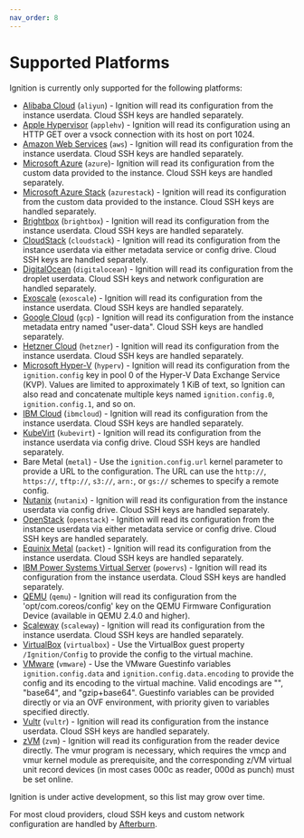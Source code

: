 ```yaml
---
nav_order: 8
---
```


# Supported Platforms

Ignition is currently only supported for the following platforms:

* [Alibaba Cloud] (`aliyun`) - Ignition will read its configuration from the instance userdata. Cloud SSH keys are handled separately.
* [Apple Hypervisor] (`applehv`) - Ignition will read its configuration using an HTTP GET over a vsock connection with its host on port 1024.
* [Amazon Web Services] (`aws`) - Ignition will read its configuration from the instance userdata. Cloud SSH keys are handled separately.
* [Microsoft Azure] (`azure`)- Ignition will read its configuration from the custom data provided to the instance. Cloud SSH keys are handled separately.
* [Microsoft Azure Stack] (`azurestack`) - Ignition will read its configuration from the custom data provided to the instance. Cloud SSH keys are handled separately.
* [Brightbox] (`brightbox`) - Ignition will read its configuration from the instance userdata. Cloud SSH keys are handled separately.
* [CloudStack] (`cloudstack`) - Ignition will read its configuration from the instance userdata via either metadata service or config drive. Cloud SSH keys are handled separately.
* [DigitalOcean] (`digitalocean`) - Ignition will read its configuration from the droplet userdata. Cloud SSH keys and network configuration are handled separately.
* [Exoscale] (`exoscale`) - Ignition will read its configuration from the instance userdata. Cloud SSH keys are handled separately.
* [Google Cloud] (`gcp`) - Ignition will read its configuration from the instance metadata entry named "user-data". Cloud SSH keys are handled separately.
* [Hetzner Cloud] (`hetzner`) - Ignition will read its configuration from the instance userdata. Cloud SSH keys are handled separately.
* [Microsoft Hyper-V] (`hyperv`) - Ignition will read its configuration from the `ignition.config` key in pool 0 of the Hyper-V Data Exchange Service (KVP). Values are limited to approximately 1 KiB of text, so Ignition can also read and concatenate multiple keys named `ignition.config.0`, `ignition.config.1`, and so on.
* [IBM Cloud] (`ibmcloud`) - Ignition will read its configuration from the instance userdata. Cloud SSH keys are handled separately.
* [KubeVirt] (`kubevirt`) - Ignition will read its configuration from the instance userdata via config drive. Cloud SSH keys are handled separately.
* Bare Metal (`metal`) - Use the `ignition.config.url` kernel parameter to provide a URL to the configuration. The URL can use the `http://`, `https://`, `tftp://`, `s3://`, `arn:`, or `gs://` schemes to specify a remote config.
* [Nutanix] (`nutanix`) - Ignition will read its configuration from the instance userdata via config drive. Cloud SSH keys are handled separately.
* [OpenStack] (`openstack`) - Ignition will read its configuration from the instance userdata via either metadata service or config drive. Cloud SSH keys are handled separately.
* [Equinix Metal] (`packet`) - Ignition will read its configuration from the instance userdata. Cloud SSH keys are handled separately.
* [IBM Power Systems Virtual Server] (`powervs`) - Ignition will read its configuration from the instance userdata. Cloud SSH keys are handled separately.
* [QEMU] (`qemu`) - Ignition will read its configuration from the 'opt/com.coreos/config' key on the QEMU Firmware Configuration Device (available in QEMU 2.4.0 and higher).
* [Scaleway] (`scaleway`) - Ignition will read its configuration from the instance userdata. Cloud SSH keys are handled separately.
* [VirtualBox] (`virtualbox`) - Use the VirtualBox guest property `/Ignition/Config` to provide the config to the virtual machine.
* [VMware] (`vmware`) - Use the VMware Guestinfo variables `ignition.config.data` and `ignition.config.data.encoding` to provide the config and its encoding to the virtual machine. Valid encodings are "", "base64", and "gzip+base64". Guestinfo variables can be provided directly or via an OVF environment, with priority given to variables specified directly.
* [Vultr] (`vultr`) - Ignition will read its configuration from the instance userdata. Cloud SSH keys are handled separately.
* [zVM] (`zvm`) - Ignition will read its configuration from the reader device directly. The vmur program is necessary, which requires the vmcp and vmur kernel module as prerequisite, and the corresponding z/VM virtual unit record devices (in most cases 000c as reader, 000d as punch) must be set online.

Ignition is under active development, so this list may grow over time.

For most cloud providers, cloud SSH keys and custom network configuration are handled by [Afterburn].

[Alibaba Cloud]: https://www.alibabacloud.com/product/ecs
[Apple Hypervisor]: https://developer.apple.com/documentation/hypervisor
[Amazon Web Services]: https://aws.amazon.com/ec2/
[Microsoft Azure]: https://azure.microsoft.com/en-us/services/virtual-machines/
[Microsoft Azure Stack]: https://azure.microsoft.com/en-us/overview/azure-stack/
[BrightBox]: https://www.brightbox.com/cloud/servers/
[CloudStack]: https://cloudstack.apache.org/
[DigitalOcean]: https://www.digitalocean.com/products/droplets/
[Exoscale]: https://www.exoscale.com/compute/
[Google Cloud]: https://cloud.google.com/compute
[Hetzner Cloud]: https://www.hetzner.com/cloud
[Microsoft Hyper-V]: https://learn.microsoft.com/en-us/virtualization/hyper-v-on-windows/
[IBM Cloud]: https://www.ibm.com/cloud/vpc
[KubeVirt]: https://kubevirt.io
[Nutanix]: https://www.nutanix.com/products/ahv
[OpenStack]: https://www.openstack.org/
[Equinix Metal]: https://metal.equinix.com/product/
[IBM Power Systems Virtual Server]: https://www.ibm.com/products/power-virtual-server
[QEMU]: https://www.qemu.org/
[Scaleway]: https://www.scaleway.com
[VirtualBox]: https://www.virtualbox.org/
[VMware]: https://www.vmware.com/
[Vultr]: https://www.vultr.com/products/cloud-compute/
[zVM]: http://www.vm.ibm.com/overview/

[Afterburn]: https://coreos.github.io/afterburn/
